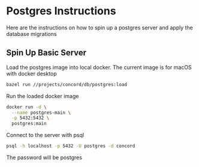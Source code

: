 # Postgres Instructions

Here are the instructions on how to spin up a postgres server
and apply the database migrations

## Spin Up Basic Server

Load the postgres image into local docker. The current image is for macOS with docker desktop
```bash
bazel run //projects/concord/db/postgres:load
```

Run the loaded docker image

```bash
docker run -d \
  --name postgres-main \
  -p 5432:5432 \
  postgres:main
```

Connect to the server with psql
```bash
psql -h localhost -p 5432 -U postgres -d concord
```
The password will be postgres
